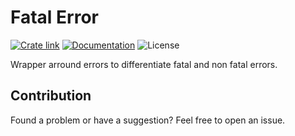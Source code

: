 # Fatal Error

[![Crate link]][crates.io] [![Documentation]][docs.rs] ![License]

Wrapper arround errors to differentiate fatal and non fatal errors.

## Contribution

Found a problem or have a suggestion? Feel free to open an issue.

[Crate link]: https://img.shields.io/crates/v/fatal-error.svg
[crates.io]: https://crates.io/crates/fatal-error/
[Documentation]: https://docs.rs/fatal-error/badge.svg
[docs.rs]: https://docs.rs/fatal-error
[License]: https://img.shields.io/crates/l/fatal-error.svg